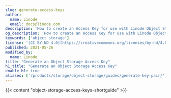 ```yaml
---
slug: generate-access-keys
author:
  name: Linode
  email: docs@linode.com
description: 'How to create an Access Key for use with Linode Object Storage.'
og_description: 'How to create an Access Key for use with Linode Object Storage.'
keywords: ['object storage']
license: '[CC BY-ND 4.0](https://creativecommons.org/licenses/by-nd/4.0)'
published: 2021-05-26
modified_by:
  name: Linode
title: "Generate an Object Storage Access Key"
h1_title: "Generate an Object Storage Access Key"
enable_h1: true
aliases: ['/products/storage/object-storage/guides/generate-key-pair/']
---
```


{{< content "object-storage-access-keys-shortguide" >}}